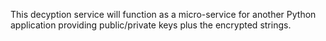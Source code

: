 This decyption service will function as a micro-service for another Python application providing public/private keys plus the encrypted strings.